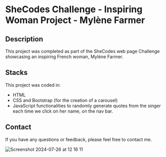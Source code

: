 # SheCodes Challenge - Inspiring Woman Project - Mylène Farmer 

## Description

This project was completed as part of the SheCodes web page Challenge showcasing an inspiring French woman, Mylène Farmer.

## Stacks

This project was coded in: 
- HTML
- CSS and Bootstrap (for the creation of a carousel)
- JavaScript functionalities to randomly generate quotes from the singer each time we click on her name, on the nav bar. 

## Contact

If you have any questions or feedback, please feel free to contact me.

![Screenshot 2024-07-26 at 12 16 11](https://github.com/user-attachments/assets/24fc94ad-74a2-4dda-afdc-bc280bdbf5c9)
